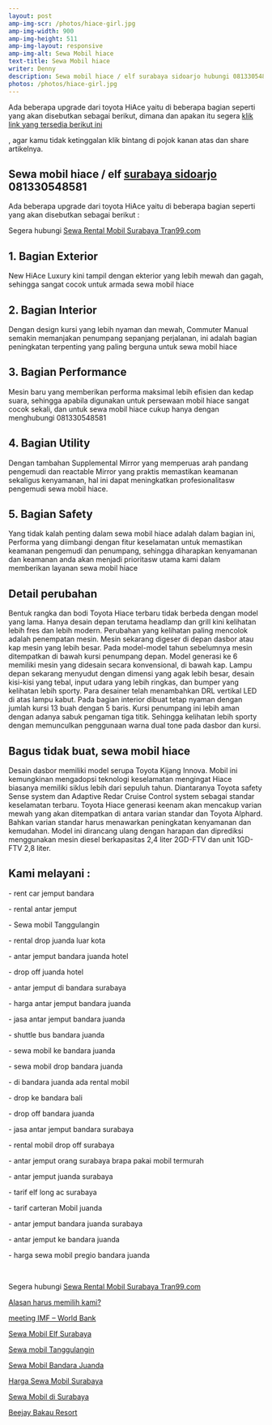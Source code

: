 ```yaml
---
layout: post
amp-img-scr: /photos/hiace-girl.jpg
amp-img-width: 900
amp-img-height: 511
amp-img-layout: responsive
amp-img-alt: Sewa Mobil hiace
text-title: Sewa Mobil hiace
writer: Denny
description: Sewa mobil hiace / elf surabaya sidoarjo hubungi 081330548581 Ada beberapa upgrade dari toyota HiAce yaitu di beberapa bagian seperti yang akan disebutkan sebagai berikut, dimana dan apakan itu segera klik link yang tersedia berikut ini, agar kamu tidak ketinggalan klik bintang di pojok kanan atas dan share artikelnya.
photos: /photos/hiace-girl.jpg
---
```

<p class="post">Ada beberapa upgrade dari toyota HiAce yaitu di beberapa bagian seperti yang akan disebutkan sebagai berikut, dimana dan apakan itu segera  <a href="https://tran99.com/">klik link yang tersedia berikut ini</a>

, agar kamu tidak ketinggalan klik bintang di pojok kanan atas dan share artikelnya.</p>

<h2 class="post">Sewa mobil hiace / elf <a href="https://tran99.com/2019/09/02/sewa-mobil-hiace/">surabaya sidoarjo</a> 081330548581</h2>
<amp-img class="post" src="/photos/hiace-girl-2.jpg" width="696" height="463" layout="responsive" alt="Sewa mobil hiace surabaya trans99"></amp-img>

<p class="post">Ada beberapa upgrade dari toyota HiAce yaitu di beberapa bagian seperti yang akan disebutkan sebagai berikut :</p>
<p class="post">Segera hubungi <a href="https://tran99.com/">Sewa Rental Mobil Surabaya Tran99.com</a></p>
<h2 class="post">1. Bagian Exterior</h2>
<p class="post">New HiAce Luxury kini tampil dengan ekterior yang lebih mewah dan gagah, sehingga sangat cocok untuk armada sewa mobil hiace</p>
<h2 class="post">2. Bagian Interior</h2>
<p class="post">Dengan design kursi yang lebih nyaman dan mewah, Commuter Manual semakin memanjakan penumpang sepanjang perjalanan, ini adalah bagian peningkatan terpenting yang paling berguna untuk sewa mobil hiace</p>
<h2 class="post">3. Bagian Performance</h2>
<p class="post">Mesin baru yang memberikan performa maksimal lebih efisien dan kedap suara, sehingga apabila digunakan untuk persewaan mobil hiace sangat cocok sekali, dan untuk sewa mobil hiace cukup hanya dengan menghubungi 081330548581</p>
<h2 class="post">4. Bagian Utility</h2>
<p class="post">Dengan tambahan Supplemental Mirror yang memperuas arah pandang pengemudi dan reactable Mirror yang praktis memastikan keamanan sekaligus kenyamanan, hal ini dapat meningkatkan profesionalitasw pengemudi sewa mobil hiace.</p>
<h2 class="post">5. Bagian Safety</h2>
<p class="post">Yang tidak kalah penting dalam sewa mobil hiace adalah dalam bagian ini, Performa yang diimbangi dengan fitur keselamatan untuk memastikan keamanan pengemudi dan penumpang, sehingga diharapkan kenyamanan dan keamanan anda akan menjadi prioritasw utama kami dalam memberikan layanan sewa mobil hiace</p>
<h2 class="post">Detail perubahan</h2>
<p class="post">Bentuk rangka dan bodi Toyota Hiace terbaru tidak berbeda dengan model yang lama. Hanya desain depan terutama headlamp dan grill kini kelihatan lebih fres dan lebih modern. Perubahan yang kelihatan paling mencolok adalah penempatan mesin. Mesin sekarang digeser di depan dasbor atau kap mesin yang lebih besar. Pada model-model tahun sebelumnya mesin ditempatkan di bawah kursi penumpang depan. Model generasi ke 6 memiliki mesin yang didesain secara konvensional, di bawah kap. Lampu depan sekarang menyudut dengan dimensi yang agak lebih besar, desain kisi-kisi yang tebal, input udara yang lebih ringkas, dan bumper yang kelihatan lebih sporty. Para desainer telah menambahkan DRL vertikal LED di atas lampu kabut. Pada bagian interior dibuat tetap nyaman dengan jumlah kursi 13 buah dengan 5 baris. Kursi penumpang ini lebih aman dengan adanya sabuk pengaman tiga titik. Sehingga kelihatan lebih sporty dengan memunculkan penggunaan warna dual tone pada dasbor dan kursi.</p>
<h2 class="post">Bagus tidak buat, sewa mobil hiace</h2>
<p class="post">Desain dasbor memiliki model serupa Toyota Kijang Innova. Mobil ini kemungkinan mengadopsi teknologi keselamatan mengingat Hiace biasanya memiliki siklus lebih dari sepuluh tahun. Diantaranya Toyota safety Sense system dan Adaptive Redar Cruise Control system sebagai standar keselamatan terbaru. Toyota Hiace generasi keenam akan mencakup varian mewah yang akan ditempatkan di antara varian standar dan Toyota Alphard. Bahkan varian standar harus menawarkan peningkatan kenyamanan dan kemudahan. Model ini dirancang ulang dengan harapan dan diprediksi menggunakan mesin diesel berkapasitas 2,4 liter 2GD-FTV dan unit 1GD-FTV 2,8 liter.</p>

<h2 class="post">Kami melayani :</h2>
<p class="post">- rent car jemput bandara</p>
<p class="post">- rental antar jemput</p>
<p class="post">- Sewa mobil Tanggulangin</p>
<p class="post">- rental drop juanda luar kota</p>
<p class="post">- antar jemput bandara juanda hotel</p>
<p class="post">- drop off juanda hotel</p>
<p class="post">- antar jemput di bandara surabaya </p>
<p class="post">- harga antar jemput bandara juanda</p>
<p class="post">- jasa antar jemput bandara juanda</p>
<p class="post">- shuttle bus bandara juanda</p>
<p class="post">- sewa mobil ke bandara juanda</p>
<p class="post">- sewa mobil drop bandara juanda</p>
<p class="post">- di bandara juanda ada rental mobil</p>
<p class="post">- drop ke bandara bali</p>
<p class="post">- drop off bandara juanda</p>
<p class="post">- jasa antar jemput bandara surabaya</p>
<p class="post">- rental mobil drop off surabaya</p>
<p class="post">- antar jemput orang surabaya brapa pakai mobil termurah</p>
<p class="post">- antar jemput juanda surabaya</p>
<p class="post">- tarif elf long ac surabaya</p>
<p class="post">- tarif carteran Mobil juanda</p>
<p class="post">- antar jemput bandara juanda surabaya</p>
<p class="post">- antar jemput ke bandara juanda</p>
<p class="post">- harga sewa mobil pregio bandara juanda</p>
<p class="post"><br></p>
<p class="post">Segera hubungi <a href="https://tran99.com/">Sewa Rental Mobil Surabaya Tran99.com</a></p>
<p class="post"><a href="https://tran99.com/2018/11/05/keunggulan-rental-mobil-surabaya/">Alasan harus memilih kami?</a></p>
<p class="post"><a href="https://tran99.com/2018/10/05/rental-annual-meeting-imf-world-bank-di-bali/">meeting IMF – World Bank</a></p>
<p class="post"><a href="https://tran99.com/2018/09/28/sewa-mobil-elf-surabaya/">Sewa Mobil Elf Surabaya</a></p>
<p class="post"><a href="https://tran99.com/2018/08/16/sewa-mobil-tanggulangin/">Sewa mobil Tanggulangin</a></p>
<p class="post"><a href="https://tran99.com/2018/07/23/sewa-mobil-bandara-juanda/">Sewa Mobil Bandara Juanda</a></p>
<p class="post"><a href="https://tran99.com/2018/06/21/harga-sewa-mobil-surabaya/">Harga Sewa Mobil Surabaya</a></p>
<p class="post"><a href="https://tran99.com/2018/05/27/sewa-mobil-di-surabaya/">Sewa Mobil di Surabaya</a></p>
<p class="post"><a href="https://tran99.com/2018/04/12/beejay-bakau-resort/">Beejay Bakau Resort</a></p>
<p class="post"><br></p>